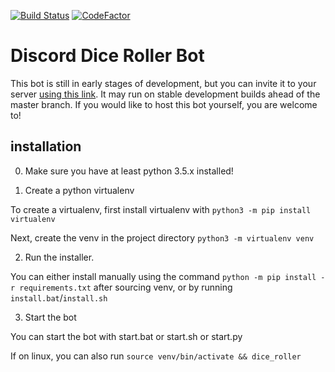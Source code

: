 [![Build Status](https://github.drone.home.benscraft.info/api/badges/ttocsneb/discordDiceBot/status.svg)](https://github.drone.home.benscraft.info/ttocsneb/discordDiceBot)
[![CodeFactor](https://www.codefactor.io/repository/github/ttocsneb/discorddicebot/badge)](https://www.codefactor.io/repository/github/ttocsneb/discorddicebot)

# Discord Dice Roller Bot

This bot is still in early stages of development, but you can invite it to your server [using this link](https://discordapp.com/api/oauth2/authorize?client_id=528642271885787137&permissions=0&scope=bot).  It may run on stable development builds ahead of the master branch.  If you would like to host this bot yourself, you are welcome to!

## installation

0. Make sure you have at least python 3.5.x installed!

1. Create a python virtualenv

To create a virtualenv, first install virtualenv with `python3 -m pip install virtualenv`

Next, create the venv in the project directory `python3 -m virtualenv venv`

2. Run the installer.

You can either install manually using the command `python -m pip install -r requirements.txt` after sourcing venv, or by running `install.bat`/`install.sh`

3. Start the bot

You can start the bot with start.bat or start.sh or start.py

If on linux, you can also run `source venv/bin/activate && dice_roller`
